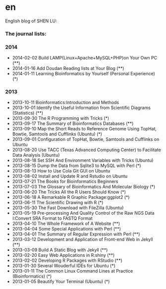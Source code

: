 en
==
English blog of SHEN LU: 

### The journal lists:
### 2014
- 2014-02-02 Build LAMP(Linux+Apache+MySQL+PHP)on Your Own PC  (**)
- 2014-01-16 Add Doudan Reading lists at Your Blog  (**)
- 2014-01-11 Learning Bioinformatics by Yourself (Personal Experience)  (*)
### 2013
- 2013-10-11 Bioinformatics:Introduction and Methods  
- 2013-10-01 Identify the Useful Information from Scientific Diagrams (Statistics)  (**)
- 2013-09-30 The R Programming with Tricks  (*)
- 2013-09-17 The Summary of Bioinformatics Databases  (**)
- 2013-09-10 Map the Short Reads to Reference Genome Using TopHat, Bowtie, Samtools and Cufflinks (Ubuntu) (*)
- 2013-09-01 Configuration of TopHat, Bowtie, Samtools and Cufflinks on Ubuntu  
- 2013-08-20 Use TACC (Texas Advanced Computing Center) to Facilitate Data Analysis (Ubuntu)  
- 2013-08-18 Set SSH And Environment Variables with Tricks (Ubuntu)  
- 2013-08-15 Dump the Data from Sqlite3 to MySQL with Perl  (*)
- 2013-08-13 How to Use Cola Git GUI on Ubuntu  
- 2013-08-02 Install and Update R and Rstudio on Ubuntu  
- 2013-07-21 The Books for Bioinformatics Beginners  
- 2013-07-03 The Glossary of Bioinformatics And Molecular Biology  (*)
- 2013-06-20 The Tricks All the R Users Should Know  (*)
- 2013-06-18 A Remarkable R Graphic Package:ggplot2  (*)
- 2013-06-11 The Scientific Drawing with R  (*)
- 2013-05-30 The Fast Download with FileZilla (Ubuntu)
- 2013-05-19 Pre-processing And Quality Control of the Raw NGS Data I:Convert SRA Format to FASTQ Format   
- 2013-04-10 The Whole Framework of A Website  (**)
- 2013-04-04 Some Special Applications with Perl  (**)
- 2013-04-01 The Summary of Regular Expression with Perl  (**)
- 2013-03-12 Development and Application of Front-end Web in Jekyll  (**)
- 2013-03-09 Build A Static Blog with Jekyll  (**)
- 2013-02-20 Easy Web Applications in R:shiny  (**)
- 2013-02-02 Developing R Packages with RStudio  (**)
- 2013-01-30 Several Wouderful IDEs for Ubuntu  (*)
- 2013-01-11 The Common Linux Command Lines at Practice (Bioinformatics)  (*)
- 2013-01-05 Beautify Your Terminal (Ubuntu)  (*)
